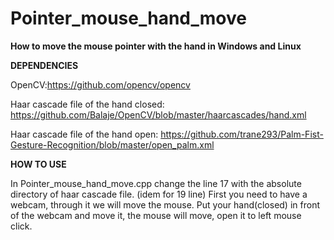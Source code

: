 # Pointer_mouse_hand_move
**How to move the mouse pointer with the hand in Windows and Linux**

**DEPENDENCIES**

OpenCV:https://github.com/opencv/opencv

Haar cascade file of the hand closed: https://github.com/Balaje/OpenCV/blob/master/haarcascades/hand.xml

Haar cascade file of the hand open: https://github.com/trane293/Palm-Fist-Gesture-Recognition/blob/master/open_palm.xml

**HOW TO USE**

In Pointer_mouse_hand_move.cpp change the line 17 with the absolute directory of haar cascade file. (idem for 19 line)
First you need to have a webcam, through it we will move the mouse.
Put your hand(closed) in front of the webcam and move it, the mouse will move, open it to left mouse click.
